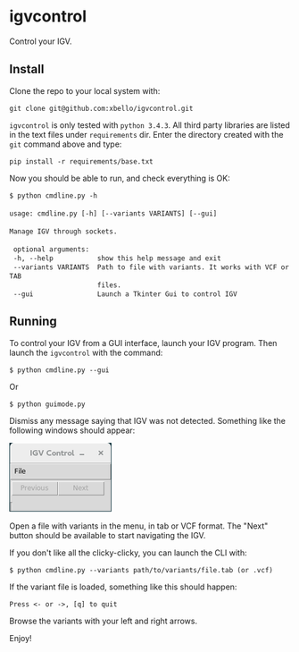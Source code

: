 # igvcontrol

Control your IGV.

## Install

Clone the repo to your local system with:

    git clone git@github.com:xbello/igvcontrol.git

`igvcontrol` is only tested with `python 3.4.3`. All third party libraries are listed in the text files under `requirements` dir. Enter the directory created with the `git` command above and type:

    pip install -r requirements/base.txt

Now you should be able to run, and check everything is OK:

    $ python cmdline.py -h
    
    usage: cmdline.py [-h] [--variants VARIANTS] [--gui]
    
    Manage IGV through sockets.
    
     optional arguments:
     -h, --help           show this help message and exit
     --variants VARIANTS  Path to file with variants. It works with VCF or TAB
                          files.
     --gui                Launch a Tkinter Gui to control IGV

## Running

To control your IGV from a GUI interface, launch your IGV program. Then launch the `igvcontrol` with the command:

    $ python cmdline.py --gui

Or

    $ python guimode.py

Dismiss any message saying that IGV was not detected. Something like the following windows should appear:

![Window Sample](img/simple_gui.png)

Open a file with variants in the menu, in tab or VCF format. The "Next" button should be available to start navigating the IGV.

If you don't like all the clicky-clicky, you can launch the CLI with:

    $ python cmdline.py --variants path/to/variants/file.tab (or .vcf)

If the variant file is loaded, something like this should happen:

    Press <- or ->, [q] to quit

Browse the variants with your left and right arrows.

Enjoy!
